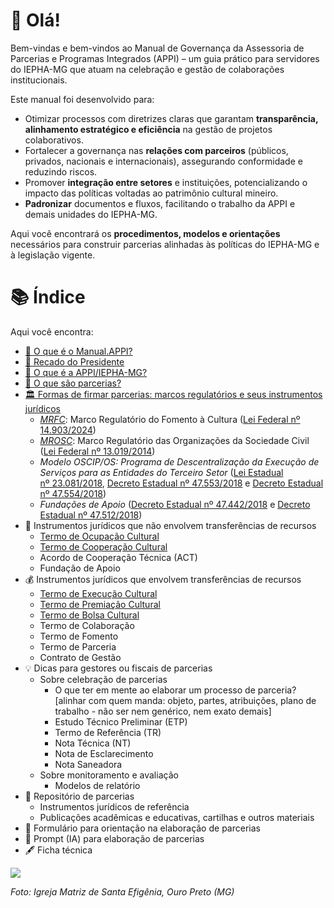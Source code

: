 # 🤗 Olá!
Bem-vindas e bem-vindos ao Manual de Governança da Assessoria de Parcerias e Programas Integrados (APPI) – um guia prático para servidores do IEPHA-MG que atuam na celebração e gestão de colaborações institucionais.

Este manual foi desenvolvido para:

- Otimizar processos com diretrizes claras que garantam **transparência, alinhamento estratégico e eficiência** na gestão de projetos colaborativos.
- Fortalecer a governança nas **relações com parceiros** (públicos, privados, nacionais e internacionais), assegurando conformidade e reduzindo riscos.
- Promover **integração entre setores** e instituições, potencializando o impacto das políticas voltadas ao patrimônio cultural mineiro.
- **Padronizar** documentos e fluxos, facilitando o trabalho da APPI e demais unidades do IEPHA-MG.

Aqui você encontrará os **procedimentos, modelos e orientações** necessários para construir parcerias alinhadas às políticas do IEPHA-MG e à legislação vigente.

# 📚 Índice
Aqui você encontra:

- [🤗 O que é o Manual.APPI?](paginas/sobre/README.md)
- [📣 Recado do Presidente](paginas/recado/README.md)
- [🙋 O que é a APPI/IEPHA-MG?](paginas/appi/README.md)
- [🤝 O que são parcerias?](paginas/parcerias/README.md)
- [🏛️ Formas de firmar parcerias: marcos regulatórios e seus instrumentos jurídicos](paginas/marcos_regulatorios/README.md)
   - _[MRFC](https://lucasfainblat.github.io/manual.appi/paginas/marcos_regulatorios/MRFC/README.html)_: Marco Regulatório do Fomento à Cultura ([Lei Federal nº 14.903/2024](http://legislacao.planalto.gov.br/legisla/legislacao.nsf/Viw_Identificacao/lei%2014.903-2024?OpenDocument))
   - [_MROSC_](https://lucasfainblat.github.io/manual.appi/paginas/marcos_regulatorios/MROSC/README.html): Marco Regulatório das Organizações da Sociedade Civil ([Lei Federal nº 13.019/2014](https://www.planalto.gov.br/ccivil_03/_ato2011-2014/2014/lei/L13019compilado.htm))
   - _Modelo OSCIP/OS: Programa de Descentralização da Execução de Serviços para as Entidades do Terceiro Setor_ ([Lei Estadual nº 23.081/2018](https://www.almg.gov.br/legislacao-mineira/LEI/23081/2018/), [Decreto Estadual nº 47.553/2018](https://www.almg.gov.br/consulte/legislacao/completa/completa.html?num=47553&ano=2018&tipo=DEC) e [Decreto Estadual nº 47.554/2018](https://www.almg.gov.br/consulte/legislacao/completa/completa.html?num=47554&ano=2018&tipo=DEC))
   - _Fundações de Apoio_ ([Decreto Estadual nº 47.442/2018](https://www.almg.gov.br/consulte/legislacao/completa/completa.html?tipo=DEC&num=47442&comp=&ano=2018) e [Decreto Estadual nº 47.512/2018](https://www.almg.gov.br/consulte/legislacao/completa/completa.html?tipo=DEC&num=47512&comp=&ano=2018))
- 🚀 Instrumentos jurídicos que não envolvem transferências de recursos
   - [Termo de Ocupação Cultural](https://lucasfainblat.github.io/manual.appi/paginas/marcos_regulatorios/MRFC/TOC/README.html)
   - [Termo de Cooperação Cultural](https://lucasfainblat.github.io/manual.appi/paginas/marcos_regulatorios/MRFC/TCC/README.html)
   - Acordo de Cooperação Técnica (ACT)
   - Fundação de Apoio
- 💰 Instrumentos jurídicos que envolvem transferências de recursos
   - [Termo de Execução Cultural](https://lucasfainblat.github.io/manual.appi/paginas/marcos_regulatorios/MRFC/TEC/README.html)
   - [Termo de Premiação Cultural](https://lucasfainblat.github.io/manual.appi/paginas/marcos_regulatorios/MRFC/TPC/README.html)
   - [Termo de Bolsa Cultural](https://lucasfainblat.github.io/manual.appi/paginas/marcos_regulatorios/MRFC/TBC/README.html)
   - Termo de Colaboração
   - Termo de Fomento
   - Termo de Parceria
   - Contrato de Gestão
- 💡 Dicas para gestores ou fiscais de parcerias
   - Sobre celebração de parcerias
      - O que ter em mente ao elaborar um processo de parceria? [alinhar com quem manda: objeto, partes, atribuições, plano de trabalho  - não ser nem genérico, nem exato demais]
      - Estudo Técnico Preliminar (ETP)
      - Termo de Referência (TR)
      - Nota Técnica (NT)
      - Nota de Esclarecimento
      - Nota Saneadora
   - Sobre monitoramento e avaliação
      - Modelos de relatório
- 📖 Repositório de parcerias
   - Instrumentos jurídicos de referência
   - Publicações acadêmicas e educativas, cartilhas e outros materiais
- 🏁 Formulário para orientação na elaboração de parcerias
- 🤖 Prompt (IA) para elaboração de parcerias
- 🖋️ Ficha técnica

<img src="https://github.com/user-attachments/assets/057d28f0-49d2-4ae5-be0c-ade12d75867b">

_Foto: Igreja Matriz de Santa Efigênia, Ouro Preto (MG)_
